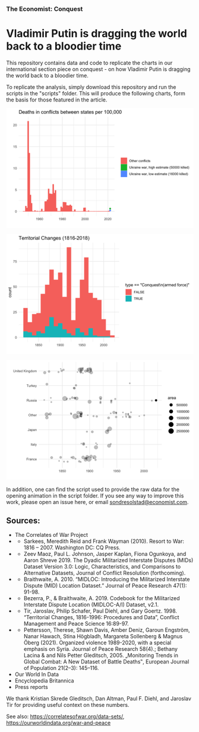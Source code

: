 ### The Economist: Conquest
# Vladimir Putin is dragging the world back to a bloodier time

This repository contains data and code to replicate the charts in our international section piece on conquest - on how Vladimir Putin is dragging the world back to a bloodier time. 

To replicate the analysis, simply download this repository and run the scripts in the "scripts" folder. This will produce the following charts, form the basis for those featured in the article. 

![](plots/battle_deaths_over_time.png?raw=true)

![](plots/conquests_by_decade.png?raw=true)

![](plots/conquests_by_country.png?raw=true)

In addition, one can find the script used to provide the raw data for the opening animation in the script folder. If you see any way to improve this work, please open an issue here, or email sondresolstad@economist.com.

## Sources:

* The Correlates of War Project
* * Sarkees, Meredith Reid and Frank Wayman (2010). Resort to War: 1816 – 2007. Washington DC: CQ Press.
* * Zeev Maoz, Paul L. Johnson, Jasper Kaplan, Fiona Ogunkoya, and Aaron Shreve 2019. The Dyadic Militarized Interstate Disputes (MIDs) Dataset Version 3.0: Logic, Characteristics, and Comparisons to Alternative Datasets, Journal of Conflict Resolution (forthcoming).
* * Braithwaite, A. 2010. “MIDLOC: Introducing the Militarized Interstate Dispute (MID) Location Dataset.” Journal of Peace Research 47(1): 91-98.
* * Bezerra, P., & Braithwaite, A. 2019. Codebook for the Militarized Interstate Dispute Location (MIDLOC-A/I) Dataset, v2.1.
* * Tir, Jaroslav, Philip Schafer, Paul Diehl, and Gary Goertz. 1998. “Territorial Changes, 1816-1996: Procedures and Data”, Conflict Management and Peace Science 16:89-97.
* * Pettersson, Therese, Shawn Davis, Amber Deniz, Garoun Engström, Nanar Hawach, Stina Högbladh, Margareta Sollenberg & Magnus Öberg (2021). Organized violence 1989-2020, with a special emphasis on Syria. Journal of Peace Research 58(4).; Bethany Lacina & and Nils Petter Gleditsch, 2005. „Monitoring Trends in Global Combat: A New Dataset of Battle Deaths‟, European Journal of Population 21(2–3): 145–116.
* Our World In Data
* Encyclopedia Britannica
* Press reports

We thank Kristian Skrede Gleditsch, Dan Altman, Paul F. Diehl, and Jaroslav Tir for providing useful context on these numbers. 

See also: https://correlatesofwar.org/data-sets/, https://ourworldindata.org/war-and-peace

